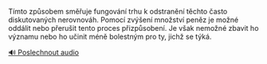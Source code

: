
Tímto způsobem směřuje fungování trhu k odstranění těchto často diskutovaných nerovnováh. Pomocí zvýšení množství peněz je možné oddálit nebo přerušit tento proces přizpůsobení. Je však nemožné zbavit ho významu nebo ho učinit méně bolestným pro ty, jichž se týká.

[🔊 Poslechnout audio](/data/7-paragraphs/audio/chapter_79/para_001-Tmto-zpsobem-smuje-fungovn-trhu-k-odstrann.mp3)
